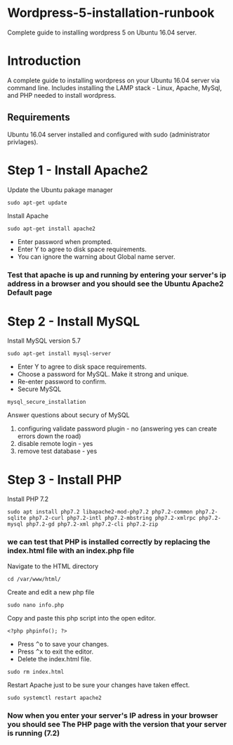 # Wordpress-5-installation-runbook
Complete guide to installing wordpress 5 on Ubuntu 16.04 server.
# Introduction 
A complete guide to installing wordpress on your Ubuntu 16.04 server via command line. 
Includes installing the LAMP stack - Linux, Apache, MySql, and PHP needed to install wordpress.
## Requirements 
Ubuntu 16.04 server installed and configured with sudo (administrator privlages).

# Step 1 - Install Apache2 
Update the Ubuntu pakage manager
```
sudo apt-get update
```
Install Apache
```
sudo apt-get install apache2
```
* Enter password when prompted.
* Enter Y to agree to disk space requirements.
* You can ignore the warning about Global name server.
### Test that apache is up and running by entering your server's ip address in a browser and you should see the Ubuntu Apache2 Default page ###
# Step 2 - Install MySQL #
Install MySQL version 5.7
```
sudo apt-get install mysql-server
```
* Enter Y to agree to disk space requirements.
* Choose a password for MySQL. Make it strong and unique.
* Re-enter password to confirm.
* Secure MySQL
```
mysql_secure_installation
```
Answer questions about secury of MySQL
1. configuring validate password plugin - no (answering yes can create errors down the road)
2. disable remote login - yes
3. remove test database - yes
# Step 3 - Install PHP #
Install PHP 7.2
```
sudo apt install php7.2 libapache2-mod-php7.2 php7.2-common php7.2-sqlite php7.2-curl php7.2-intl php7.2-mbstring php7.2-xmlrpc php7.2-mysql php7.2-gd php7.2-xml php7.2-cli php7.2-zip
```
### we can test that PHP is installed correctly by replacing the index.html file with an index.php file ###
Navigate to the HTML directory
```
cd /var/www/html/
```
Create and edit a new php file
```
sudo nano info.php
```
Copy and paste this php script into the open editor.
```
<?php phpinfo(); ?>
```
* Press <kbd>^o</kbd> to save your changes.
* Press <kbd>^x</kbd> to exit the editor.
* Delete the index.html file.
```
sudo rm index.html
```
Restart Apache just to be sure your changes have taken effect.
```
sudo systemctl restart apache2
```
### Now when you enter your server's IP adress in your browser you should see The PHP page with the version that your server is running (7.2) ###



